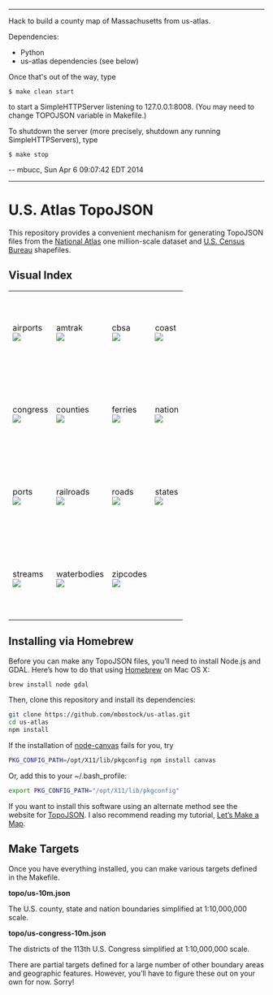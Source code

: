 ----------------------------------------------------------------------
Hack to build a county map of Massachusetts from us-atlas.

Dependencies:

  * Python
  * us-atlas dependencies (see below)

Once that's out of the way, type

    $ make clean start

to start a SimpleHTTPServer listening to 127.0.0.1:8008.  (You may
need to change TOPOJSON variable in Makefile.)

To shutdown the server (more precisely, shutdown any running
SimpleHTTPServers), type

    $ make stop

-- mbucc, Sun Apr  6 09:07:42 EDT 2014

----------------------------------------------------------------------

# U.S. Atlas TopoJSON

This repository provides a convenient mechanism for generating TopoJSON files from the [National Atlas](http://nationalatlas.gov/) one million-scale dataset and [U.S. Census Bureau](http://www.census.gov/geo/maps-data/data/tiger-line.html) shapefiles.

## Visual Index

<table>
<tr height="162">
<td>airports<br><a href="https://f.cloud.github.com/assets/230541/522339/2f82b0b6-c024-11e2-81fb-509cbfff1bd8.png"><img src="https://f.cloud.github.com/assets/230541/522353/3e214fc4-c024-11e2-8dbd-0bd0e7169666.png"></a></td>
<td>amtrak<br><a href="https://f.cloud.github.com/assets/230541/522340/2f966d72-c024-11e2-8fbf-7f20cb6ff983.png"><img src="https://f.cloud.github.com/assets/230541/522354/3e1fcc4e-c024-11e2-81b3-0d7aaae7660b.png"></a></td>
<td>cbsa<br><a href="https://f.cloud.github.com/assets/230541/958762/8ded1b0e-046d-11e3-8efa-9a06a9634981.png"><img src="https://f.cloud.github.com/assets/230541/958763/91afec44-046d-11e3-9723-df164204244d.png"></a></td>
<td>coast<br><a href="https://f.cloud.github.com/assets/230541/522341/2faab084-c024-11e2-9ee3-8e9449e8ffda.png"><img src="https://f.cloud.github.com/assets/230541/522352/3e1f4224-c024-11e2-8a39-94a103196358.png"></a></td>
</tr>
<tr height="162">
<td>congress<br><a href="https://f.cloud.github.com/assets/230541/522393/db95f2d2-c029-11e2-88e8-713345e1693d.png"><img src="https://f.cloud.github.com/assets/230541/522392/db84d61e-c029-11e2-9aa3-451ec17f5e92.png"></a></td>
<td>counties<br><a href="https://f.cloud.github.com/assets/230541/522342/2fac7d10-c024-11e2-9971-131003e483a5.png"><img src="https://f.cloud.github.com/assets/230541/522357/3e22601c-c024-11e2-9348-c786552f8f6e.png"></a></td>
<td>ferries<br><a href="https://f.cloud.github.com/assets/230541/522343/2fabb434-c024-11e2-93bd-57d9676abaa4.png"><img src="https://f.cloud.github.com/assets/230541/522355/3e21b496-c024-11e2-97fc-4a7431d7223d.png"></a></td>
<td>nation<br><a href="https://f.cloud.github.com/assets/230541/522344/2fab4e9a-c024-11e2-912c-4c092876f150.png"><img src="https://f.cloud.github.com/assets/230541/522356/3e203de6-c024-11e2-83cd-355e3924d4bf.png"></a></td>
</tr>
<tr height="162">
<td>ports<br><a href="https://f.cloud.github.com/assets/230541/522345/2fac0de4-c024-11e2-81da-8cc438ca13c2.png"><img src="https://f.cloud.github.com/assets/230541/522359/3e32a97c-c024-11e2-8589-1c2b7a0ae02b.png"></a></td>
<td>railroads<br><a href="https://f.cloud.github.com/assets/230541/522346/2faeab80-c024-11e2-9b3f-47abb264646b.png"><img src="https://f.cloud.github.com/assets/230541/522360/3e357832-c024-11e2-974e-a2a58108eee0.png"></a></td>
<td>roads<br><a href="https://f.cloud.github.com/assets/230541/522347/2fbe814a-c024-11e2-9d3f-be2d2419cb98.png"><img src="https://f.cloud.github.com/assets/230541/522362/3e349520-c024-11e2-906a-e36d5d5aced1.png"></a></td>
<td>states<br><a href="https://f.cloud.github.com/assets/230541/522348/2fbf8b80-c024-11e2-853a-d01f0705b2dd.png"><img src="https://f.cloud.github.com/assets/230541/522358/3e33b86c-c024-11e2-99fd-fac212d3f701.png"></a></td>
</tr>
<tr height="162">
<td>streams<br><a href="https://f.cloud.github.com/assets/230541/522349/2fbe8eb0-c024-11e2-896a-2421f130a161.png"><img src="https://f.cloud.github.com/assets/230541/522363/3e3476ee-c024-11e2-85b9-326f8c590839.png"></a></td>
<td>waterbodies<br><a href="https://f.cloud.github.com/assets/230541/522350/2fbf9bac-c024-11e2-9976-cebc748ce4dc.png"><img src="https://f.cloud.github.com/assets/230541/522361/3e360018-c024-11e2-9ffa-669673f84139.png"></a></td>
<td>zipcodes<br><a href="https://f.cloud.github.com/assets/230541/522351/2fc1e966-c024-11e2-873d-872814ed0cad.png"><img src="https://f.cloud.github.com/assets/230541/522364/3e4658e6-c024-11e2-82a6-708af316bf84.png"></a></td>
</tr>
</table>

## Installing via Homebrew

Before you can make any TopoJSON files, you’ll need to install Node.js and GDAL. Here’s how to do that using [Homebrew](http://mxcl.github.com/homebrew/) on Mac OS X:

```bash
brew install node gdal
```

Then, clone this repository and install its dependencies:

```bash
git clone https://github.com/mbostock/us-atlas.git
cd us-atlas
npm install
```

If the installation of [node-canvas](https://github.com/learnboost/node-canvas) fails for you, try

```bash
PKG_CONFIG_PATH=/opt/X11/lib/pkgconfig npm install canvas
```

Or, add this to your ~/.bash_profile:

```bash
export PKG_CONFIG_PATH="/opt/X11/lib/pkgconfig"
```

If you want to install this software using an alternate method see the website for [TopoJSON](https://github.com/mbostock/topojson). I also recommend reading my tutorial, [Let’s Make a Map](http://bost.ocks.org/mike/map/).

## Make Targets

Once you have everything installed, you can make various targets defined in the Makefile.

<b>topo/us-10m.json</b>

The U.S. county, state and nation boundaries simplified at 1:10,000,000 scale.

<b>topo/us-congress-10m.json</b>

The districts of the 113th U.S. Congress simplified at 1:10,000,000 scale.

There are partial targets defined for a large number of other boundary areas and geographic features. However, you’ll have to figure these out on your own for now. Sorry!
